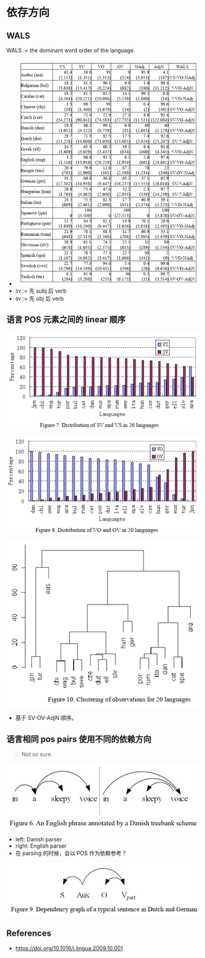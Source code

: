 # 依存方向

## WALS

WALS := the dominant word order of the language.

-   ![](img/2020-12-16-18-35-24.png)
-   `SV` := 先 subj 后 verb
-   `OV` := 先 obj 后 verb 

## 语言 POS 元素之间的 linear 顺序

![](img/2020-12-16-18-42-01.png)

![](img/2020-12-16-18-42-27.png)

![](img/2020-12-16-18-43-33.png)

-   基于 SV-OV-AdjN 顺序。

## 语言相同 pos pairs 使用不同的依赖方向

> Not so sure.

![](img/2020-12-16-18-32-41.png)

-   left: Danish parser
-   right: English parser
-   在 parsing 的时候，会以 POS 作为依赖参考？

![](img/2020-12-16-18-37-07.png)

## References

- <https://doi.org/10.1016/j.lingua.2009.10.001>
